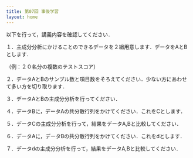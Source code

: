 ```yaml
---
title: 第07回 事後学習
layout: home
---
```


以下を行って，講義内容を確認してください．

１．主成分分析にかけることのできるデータを２組用意します．データをAとBとします．

（例：２０名分の複数のテストスコア）

２．データAとBのサンプル数と項目数をそろえてください．少ない方にあわせて多い方を切り取ります．

３．データAとBの主成分分析を行ってください．

４．データBに，データAの共分散行列をかけてください．これをCとします．

５．データCの主成分分析を行って，結果をデータA,Bと比較してください．

６．データAに，データBの共分散行列をかけてください．これをdとします．

７．データdの主成分分析を行って，結果をデータA,Bと比較してください．

